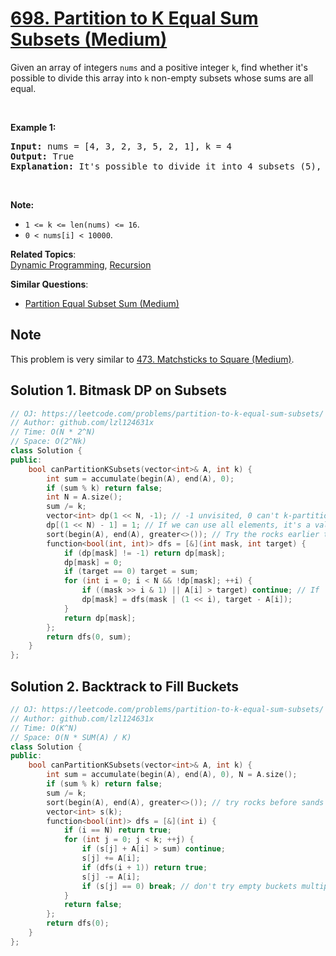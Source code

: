 # [698. Partition to K Equal Sum Subsets (Medium)](https://leetcode.com/problems/partition-to-k-equal-sum-subsets/)

<p>Given an array of integers <code>nums</code> and a positive integer <code>k</code>, find whether it's possible to divide this array into <code>k</code> non-empty subsets whose sums are all equal.</p>

<p>&nbsp;</p>

<p><b>Example 1:</b></p>

<pre><b>Input:</b> nums = [4, 3, 2, 3, 5, 2, 1], k = 4
<b>Output:</b> True
<b>Explanation:</b> It's possible to divide it into 4 subsets (5), (1, 4), (2,3), (2,3) with equal sums.
</pre>

<p>&nbsp;</p>

<p><b>Note:</b></p>

<ul>
	<li><code>1 &lt;= k &lt;= len(nums) &lt;= 16</code>.</li>
	<li><code>0 &lt; nums[i] &lt; 10000</code>.</li>
</ul>


**Related Topics**:  
[Dynamic Programming](https://leetcode.com/tag/dynamic-programming/), [Recursion](https://leetcode.com/tag/recursion/)

**Similar Questions**:
* [Partition Equal Subset Sum (Medium)](https://leetcode.com/problems/partition-equal-subset-sum/)

## Note

This problem is very similar to [473. Matchsticks to Square (Medium)](https://leetcode.com/problems/matchsticks-to-square/).

## Solution 1. Bitmask DP on Subsets

```cpp
// OJ: https://leetcode.com/problems/partition-to-k-equal-sum-subsets/
// Author: github.com/lzl124631x
// Time: O(N * 2^N)
// Space: O(2^Nk)
class Solution {
public:
    bool canPartitionKSubsets(vector<int>& A, int k) {
        int sum = accumulate(begin(A), end(A), 0);
        if (sum % k) return false;
        int N = A.size();
        sum /= k;
        vector<int> dp(1 << N, -1); // -1 unvisited, 0 can't k-partition, 1 can k-partition
        dp[(1 << N) - 1] = 1; // If we can use all elements, it's a valid k-partition
        sort(begin(A), end(A), greater<>()); // Try the rocks earlier than sands
        function<bool(int, int)> dfs = [&](int mask, int target) {
            if (dp[mask] != -1) return dp[mask];
            dp[mask] = 0;
            if (target == 0) target = sum;
            for (int i = 0; i < N && !dp[mask]; ++i) {
                if ((mask >> i & 1) || A[i] > target) continue; // If `A[i]` is used in `mask`, or `A[i] > target`, skip this `A[i]`
                dp[mask] = dfs(mask | (1 << i), target - A[i]);
            }
            return dp[mask];
        };
        return dfs(0, sum);
    }
};
```

## Solution 2. Backtrack to Fill Buckets 

```cpp
// OJ: https://leetcode.com/problems/partition-to-k-equal-sum-subsets/
// Author: github.com/lzl124631x
// Time: O(K^N)
// Space: O(N * SUM(A) / K)
class Solution {
public:
    bool canPartitionKSubsets(vector<int>& A, int k) {
        int sum = accumulate(begin(A), end(A), 0), N = A.size();
        if (sum % k) return false;
        sum /= k;
        sort(begin(A), end(A), greater<>()); // try rocks before sands
        vector<int> s(k);
        function<bool(int)> dfs = [&](int i) {
            if (i == N) return true;
            for (int j = 0; j < k; ++j) {
                if (s[j] + A[i] > sum) continue;
                s[j] += A[i];
                if (dfs(i + 1)) return true;
                s[j] -= A[i];
                if (s[j] == 0) break; // don't try empty buckets multiple times
            }
            return false;
        };
        return dfs(0);
    }
};
```